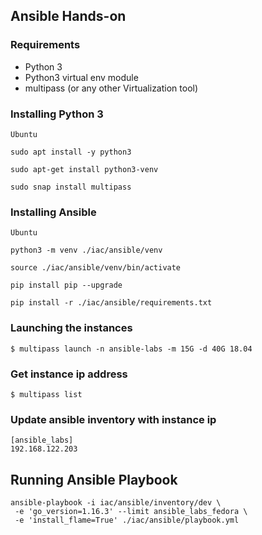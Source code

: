 ## Ansible Hands-on

### Requirements

- Python 3
- Python3 virtual env module
- multipass (or any other Virtualization tool)

### Installing Python 3

`Ubuntu`

```shell
sudo apt install -y python3
```

```shell
sudo apt-get install python3-venv
```

```shell
sudo snap install multipass
```

### Installing Ansible

`Ubuntu`

```shell
python3 -m venv ./iac/ansible/venv
```

```shell
source ./iac/ansible/venv/bin/activate
```

```shell
pip install pip --upgrade    
```

```shell
pip install -r ./iac/ansible/requirements.txt
```

### Launching the instances
```shell
$ multipass launch -n ansible-labs -m 15G -d 40G 18.04
```

### Get instance ip address
```shell
$ multipass list
```

### Update ansible inventory with instance ip
```shell
[ansible_labs]
192.168.122.203
```

## Running Ansible Playbook
```shell
ansible-playbook -i iac/ansible/inventory/dev \
 -e 'go_version=1.16.3' --limit ansible_labs_fedora \
 -e 'install_flame=True' ./iac/ansible/playbook.yml
```
